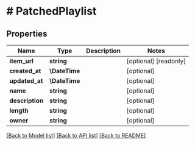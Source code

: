 # # PatchedPlaylist

## Properties

Name | Type | Description | Notes
------------ | ------------- | ------------- | -------------
**item_url** | **string** |  | [optional] [readonly]
**created_at** | **\DateTime** |  | [optional]
**updated_at** | **\DateTime** |  | [optional]
**name** | **string** |  | [optional]
**description** | **string** |  | [optional]
**length** | **string** |  | [optional]
**owner** | **string** |  | [optional]

[[Back to Model list]](../../README.md#models) [[Back to API list]](../../README.md#endpoints) [[Back to README]](../../README.md)
